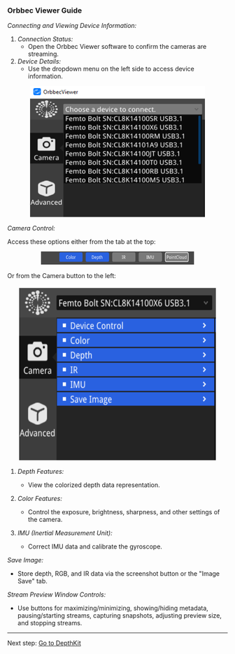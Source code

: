 ### Orbbec Viewer Guide

*Connecting and Viewing Device Information:*

1. *Connection Status:*
   - Open the Orbbec Viewer software to confirm the cameras are streaming.
2. *Device Details:*
   - Use the dropdown menu on the left side to access device information.
<p align="center">
     <img src="../images/OV/orbbec.png" width="400" height="300" alt="Open Device">
</p>

*Camera Control:*

Access these options either from the tab at the top:
<p align="center">
     <img src="../images/OV/tab.png" width="350" height="30" alt="Open Device">
</p>
Or from the Camera button to the left:
<p align="center">
     <img src="../images/OV/camera.png" width="450" height="400" alt="Open Device">
</p>

1. *Depth Features:*
   - View the colorized depth data representation.

2. *Color Features:*
   - Control the exposure, brightness, sharpness, and other settings of the camera.

3. *IMU (Inertial Measurement Unit):*
   - Correct IMU data and calibrate the gyroscope.

*Save Image:*

- Store depth, RGB, and IR data via the screenshot button or the "Image Save" tab.

*Stream Preview Window Controls:*

- Use buttons for maximizing/minimizing, showing/hiding metadata, pausing/starting streams, capturing snapshots, adjusting preview size, and stopping streams.

---

Next step: [Go to DepthKit](Depthkit.md)
